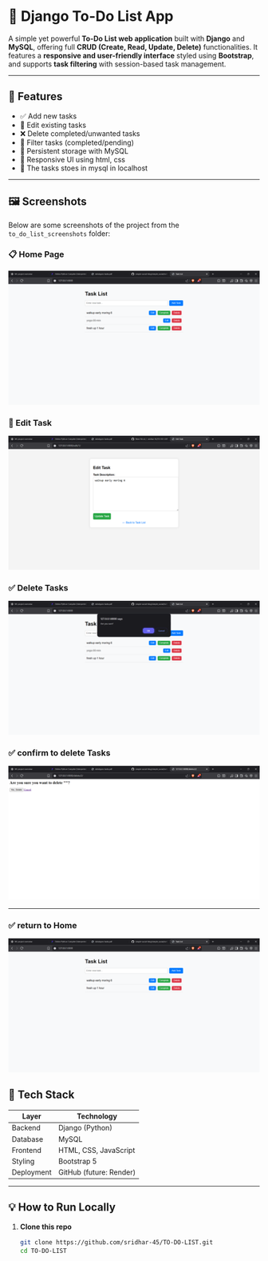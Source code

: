 # 📝 Django To-Do List App

A simple yet powerful **To-Do List web application** built with **Django** and **MySQL**, offering full **CRUD (Create, Read, Update, Delete)** functionalities. It features a **responsive and user-friendly interface** styled using **Bootstrap**, and supports **task filtering** with session-based task management.

---

## 🚀 Features

- ✅ Add new tasks
- 📝 Edit existing tasks
- ❌ Delete completed/unwanted tasks
- 📌 Filter tasks (completed/pending)
- 💾 Persistent storage with MySQL
- 🎨 Responsive UI using html, css
- 🔐 The tasks stoes in mysql in localhost

---

## 🖼️ Screenshots

Below are some screenshots of the project from the `to_do_list_screenshots` folder:

### 📋 Home Page

![Home Page](to_do_list_screenshots/home.png)

### 📝 Edit Task

![Edit Task](to_do_list_screenshots/edit.png)

### ✅ Delete Tasks

![Filter Tasks](to_do_list_screenshots/delete.png)


### ✅ confirm to delete  Tasks

![Filter Tasks](to_do_list_screenshots/confirm_to_delete.png)

---

### ✅ return to Home

![Filter Tasks](to_do_list_screenshots/after_deleting.png)


## 🧰 Tech Stack

| Layer         | Technology               |
|---------------|--------------------------|
| Backend       | Django (Python)          |
| Database      | MySQL                    |
| Frontend      | HTML, CSS, JavaScript    |
| Styling       | Bootstrap 5              |
| Deployment    | GitHub (future: Render)  |

---

## 💡 How to Run Locally

1. **Clone this repo**  
   ```bash
   git clone https://github.com/sridhar-45/TO-DO-LIST.git
   cd TO-DO-LIST
